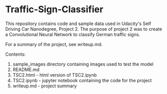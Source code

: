 # Traffic-Sign-Classifier
This repository contains code and sample data used in Udacity's Self Driving Car Nanodegree, Project 2. The purpose of project 2 was to create a Convolutional Neural Network to classify German traffic signs. 

For a summary of the project, see writeup.md.

Contents:
1. sample_images directory containing images used to test the model
1. README.md
1. TSC2.html - html version of TSC2.ipynb
1. TSC2.ipynb - jupyter notebook containing the code for the project
1. writeup.md - project summary
 

